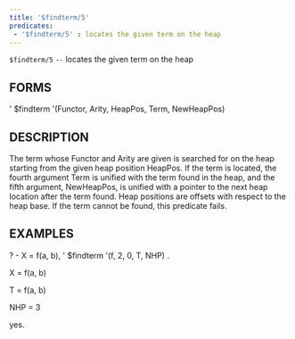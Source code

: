 ```yaml
---
title: '$findterm/5'
predicates:
 - '$findterm/5' : locates the given term on the heap
---
```

`$findterm/5` `--` locates the given term on the heap


## FORMS

' $findterm '(Functor, Arity, HeapPos, Term, NewHeapPos)


## DESCRIPTION

The term whose Functor and Arity are given is searched for on the heap starting from the given heap position HeapPos. If the term is located, the fourth argument Term is unified with the term found in the heap, and the fifth argument, NewHeapPos, is unified with a pointer to the next heap location after the term found. Heap positions are offsets with respect to the heap base. If the term cannot be found, this predicate fails.


## EXAMPLES


? - X = f(a, b), ' $findterm '(f, 2, 0, T, NHP) .

X = f(a, b)

T = f(a, b)

NHP = 3


yes.

